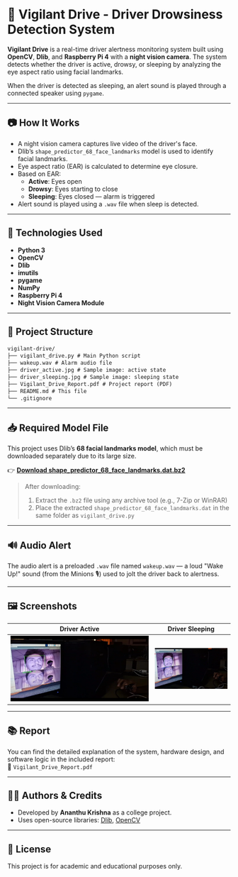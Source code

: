 # 🚗 Vigilant Drive - Driver Drowsiness Detection System

**Vigilant Drive** is a real-time driver alertness monitoring system built using **OpenCV**, **Dlib**, and **Raspberry Pi 4** with a **night vision camera**. The system detects whether the driver is active, drowsy, or sleeping by analyzing the eye aspect ratio using facial landmarks.

When the driver is detected as sleeping, an alert sound is played through a connected speaker using `pygame`.

---

## 📷 How It Works

- A night vision camera captures live video of the driver's face.
- Dlib’s `shape_predictor_68_face_landmarks` model is used to identify facial landmarks.
- Eye aspect ratio (EAR) is calculated to determine eye closure.
- Based on EAR:
  - **Active**: Eyes open
  - **Drowsy**: Eyes starting to close
  - **Sleeping**: Eyes closed — alarm is triggered
- Alert sound is played using a `.wav` file when sleep is detected.

---

## 🧰 Technologies Used

- **Python 3**
- **OpenCV**
- **Dlib**
- **imutils**
- **pygame**
- **NumPy**
- **Raspberry Pi 4**
- **Night Vision Camera Module**

---

## 📁 Project Structure
```
vigilant-drive/
├── vigilant_drive.py # Main Python script
├── wakeup.wav # Alarm audio file
├── driver_active.jpg # Sample image: active state
├── driver_sleeping.jpg # Sample image: sleeping state
├── Vigilant_Drive_Report.pdf # Project report (PDF)
├── README.md # This file
└── .gitignore
```


---

## 📥 Required Model File

This project uses Dlib’s **68 facial landmarks model**, which must be downloaded separately due to its large size.

👉 **[Download shape_predictor_68_face_landmarks.dat.bz2](https://github.com/davisking/dlib-models/raw/master/shape_predictor_68_face_landmarks.dat.bz2)**

> After downloading:
> 1. Extract the `.bz2` file using any archive tool (e.g., 7-Zip or WinRAR)
> 2. Place the extracted `shape_predictor_68_face_landmarks.dat` in the same folder as `vigilant_drive.py`

---

## 🔊 Audio Alert

The audio alert is a preloaded `.wav` file named `wakeup.wav` — a loud "Wake Up!" sound (from the Minions 🎙️) used to jolt the driver back to alertness.

---

## 🖼️ Screenshots

| Driver Active | Driver Sleeping |
|---------------|------------------|
| ![Active](Driver_Active.png) | ![Sleeping](Driver_Sleeping.png) |

---

## 📚 Report

You can find the detailed explanation of the system, hardware design, and software logic in the included report:  
📄 `Vigilant_Drive_Report.pdf`

---

## 👨‍🔬 Authors & Credits

- Developed by **Ananthu Krishna** as a college project.
- Uses open-source libraries: [Dlib](http://dlib.net/), [OpenCV](https://opencv.org/)

---

## 📜 License

This project is for academic and educational purposes only.

